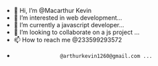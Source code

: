 - 👋 Hi, I’m @Macarthur Kevin
- 👀 I’m interested in web development...
- 🌱 I’m currently a javascript developer...
- 💞️ I’m looking to collaborate on a js project ...
- 📫 How to reach me @233599293572
-                    @arthurkevin1260@gmail.com ...

<!---
Macarthur-yaw/Macarthur-yaw is a ✨ special ✨ repository because its `README.md` (this file) appears on your GitHub profile.
You can click the Preview link to take a look at your changes.
--->
